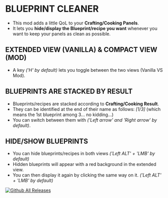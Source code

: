# BLUEPRINT CLEANER

* This mod adds a little QoL to your **Crafting/Cooking Panels**.
* It lets you **hide/display the Blueprint/recipe you want** whenever you want to keep your panels as clean as possible.

## EXTENDED VIEW (VANILLA) & COMPACT VIEW (MOD)

* A key *('H' by default)* lets you toggle between the two views (Vanilla VS Mod).

## BLUEPRINTS ARE STACKED BY RESULT 
* Blueprints/recipes are stacked according to **Crafting/Cooking Result**.
* They can be identified at the end of their name as follows: *[1/3]* (which means the 1st blueprint among 3... no kidding...)
* You can switch between them with *('Left arrow' and 'Right arrow' by default)*.

## HIDE/SHOW BLUEPRINTS

* You can hide blueprints/recipes in both views *('Left ALT' + 'LMB' by default)*
* Hidden blueprints will appear with a red background in the extended view.
* You can then display it again by clicking the same way on it. *('Left ALT' + 'LMB' by default)*

[![Github All Releases](https://img.shields.io/github/downloads/RomainDeschampsFR/BlueprintCleaner/total.svg)]()
